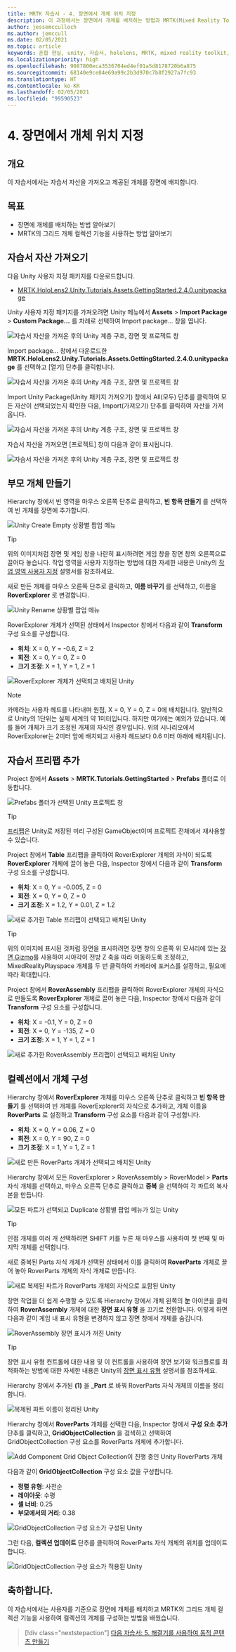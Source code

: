 ```yaml
---
title: MRTK 자습서 - 4. 장면에서 개체 위치 지정
description: 이 과정에서는 장면에서 개체를 배치하는 방법과 MRTK(Mixed Reality Toolkit)를 사용하여 그리드에서 개체를 구성하는 방법을 보여줍니다.
author: jessemcculloch
ms.author: jemccull
ms.date: 02/05/2021
ms.topic: article
keywords: 혼합 현실, unity, 자습서, hololens, MRTK, mixed reality toolkit, UWP, solvers, 그리드 개체 컬렉션
ms.localizationpriority: high
ms.openlocfilehash: 9087800eca3536704ed4ef01a5d8178720b6a875
ms.sourcegitcommit: 68140e9ce84e69a99c2b3d970c7b8f2927a7fc93
ms.translationtype: HT
ms.contentlocale: ko-KR
ms.lasthandoff: 02/05/2021
ms.locfileid: "99590523"
---
```

# <a name="4-positioning-objects-in-the-scene"></a>4. 장면에서 개체 위치 지정

## <a name="overview"></a>개요

이 자습서에서는 자습서 자산을 가져오고 제공된 개체를 장면에 배치합니다.

## <a name="objectives"></a>목표

* 장면에 개체를 배치하는 방법 알아보기
* MRTK의 그리드 개체 컬렉션 기능을 사용하는 방법 알아보기

## <a name="importing-the-tutorial-assets"></a>자습서 자산 가져오기

다음 Unity 사용자 지정 패키지를 다운로드합니다.

* [MRTK.HoloLens2.Unity.Tutorials.Assets.GettingStarted.2.4.0.unitypackage](https://github.com/microsoft/MixedRealityLearning/releases/download/getting-started-v2.4.0/MRTK.HoloLens2.Unity.Tutorials.Assets.GettingStarted.2.4.0.unitypackage)

Unity 사용자 지정 패키지를 가져오려면 Unity 메뉴에서 **Assets** > **Import Package** > **Custom Package...** 를 차례로 선택하여 Import package... 창을 엽니다.

![자습서 자산을 가져온 후의 Unity 계층 구조, 장면 및 프로젝트 창](images/mr-learning-base/base-04-section1-step1-1.png)

Import package... 창에서 다운로드한 **MRTK.HoloLens2.Unity.Tutorials.Assets.GettingStarted.2.4.0.unitypackage** 를 선택하고 [열기] 단추를 클릭합니다.

![자습서 자산을 가져온 후의 Unity 계층 구조, 장면 및 프로젝트 창](images/mr-learning-base/base-04-section1-step1-2.png)

Import Unity Package(Unity 패키지 가져오기) 창에서 All(모두) 단추를 클릭하여 모든 자산이 선택되었는지 확인한 다음, Import(가져오기) 단추를 클릭하여 자산을 가져옵니다.

![자습서 자산을 가져온 후의 Unity 계층 구조, 장면 및 프로젝트 창](images/mr-learning-base/base-04-section1-step1-3.png)

자습서 자산을 가져오면 [프로젝트] 창이 다음과 같이 표시됩니다.

![자습서 자산을 가져온 후의 Unity 계층 구조, 장면 및 프로젝트 창](images/mr-learning-base/base-04-section1-step1-4.png)

## <a name="creating-the-parent-object"></a>부모 개체 만들기

Hierarchy 창에서 빈 영역을 마우스 오른쪽 단추로 클릭하고, **빈 항목 만들기** 를 선택하여 빈 개체를 장면에 추가합니다.

![Unity Create Empty 상황별 팝업 메뉴](images/mr-learning-base/base-04-section2-step1-1.png)

> [!TIP]
> 위의 이미지처럼 장면 및 게임 창을 나란히 표시하려면 게임 창을 장면 창의 오른쪽으로 끌어다 놓습니다. 작업 영역을 사용자 지정하는 방법에 대한 자세한 내용은 Unity의 <a href="https://docs.unity3d.com/Manual/CustomizingYourWorkspace.html" target="_blank">작업 영역 사용자 지정</a> 설명서를 참조하세요.

새로 만든 개체를 마우스 오른쪽 단추로 클릭하고, **이름 바꾸기** 를 선택하고, 이름을 **RoverExplorer** 로 변경합니다.

![Unity Rename 상황별 팝업 메뉴](images/mr-learning-base/base-04-section2-step1-2.png)

RoverExplorer 개체가 선택된 상태에서 Inspector 창에서 다음과 같이 **Transform** 구성 요소를 구성합니다.

* **위치**: X = 0, Y = -0.6, Z = 2
* **회전**: X = 0, Y = 0, Z = 0
* **크기 조정**: X = 1, Y = 1, Z = 1

![RoverExplorer 개체가 선택되고 배치된 Unity](images/mr-learning-base/base-04-section2-step1-3.png)

> [!NOTE]
> 카메라는 사용자 헤드를 나타내며 원점, X = 0, Y = 0, Z = 0에 배치됩니다. 일반적으로 Unity의 1단위는 실제 세계의 약 1미터입니다. 하지만 여기에는 예외가 있습니다. 예를 들어 개체가 크기 조정된 개체의 자식인 경우입니다. 위의 시나리오에서 RoverExplorer는 2미터 앞에 배치되고 사용자 헤드보다 0.6 미터 아래에 배치됩니다.

## <a name="adding-the-tutorial-prefabs"></a>자습서 프리팹 추가

Project 창에서 **Assets** > **MRTK.Tutorials.GettingStarted** > **Prefabs** 폴더로 이동합니다.

![Prefabs 폴더가 선택된 Unity 프로젝트 창](images/mr-learning-base/base-04-section3-step1-1.png)

> [!TIP]
> <a href="https://docs.unity3d.com/Manual/Prefabs.html" target="_blank">프리팹</a>은 Unity로 저장된 미리 구성된 GameObject이며 프로젝트 전체에서 재사용할 수 있습니다.

Project 창에서 **Table** 프리팹을 클릭하여 RoverExplorer 개체의 자식이 되도록 **RoverExplorer** 개체에 끌어 놓은 다음, Inspector 창에서 다음과 같이 **Transform** 구성 요소를 구성합니다.

* **위치**: X = 0, Y = -0.005, Z = 0
* **회전**: X = 0, Y = 0, Z = 0
* **크기 조정**: X = 1.2, Y = 0.01, Z = 1.2

![새로 추가한 Table 프리팹이 선택되고 배치된 Unity](images/mr-learning-base/base-04-section3-step1-2.png)

> [!TIP]
> 위의 이미지에 표시된 것처럼 장면을 표시하려면 장면 창의 오른쪽 위 모서리에 있는 <a href="https://docs.unity3d.com/Manual/SceneViewNavigation.html" target="_blank">장면 Gizmo</a>를 사용하여 시야각이 전방 Z 축을 따라 이동하도록 조정하고, MixedRealityPlayspace 개체를 두 번 클릭하여 카메라에 포커스를 설정하고, 필요에 따라 확대합니다.

Project 창에서 **RoverAssembly** 프리팹을 클릭하여 RoverExplorer 개체의 자식으로 만들도록 **RoverExplorer** 개체로 끌어 놓은 다음, Inspector 창에서 다음과 같이 **Transform** 구성 요소를 구성합니다.

* **위치**: X = -0.1, Y = 0, Z = 0
* **회전**: X = 0, Y = -135, Z = 0
* **크기 조정**: X = 1, Y = 1, Z = 1

![새로 추가한 RoverAssembly 프리팹이 선택되고 배치된 Unity](images/mr-learning-base/base-04-section3-step1-3.png)

## <a name="organizing-objects-in-a-collection"></a>컬렉션에서 개체 구성

Hierarchy 창에서 **RoverExplorer** 개체를 마우스 오른쪽 단추로 클릭하고 **빈 항목 만들기** 를 선택하여 빈 개체를 RoverExplorer의 자식으로 추가하고, 개체 이름을 **RoverParts** 로 설정하고 **Transform** 구성 요소를 다음과 같이 구성합니다.

* **위치**: X = 0, Y = 0.06, Z = 0
* **회전**: X = 0, Y = 90, Z = 0
* **크기 조정**: X = 1, Y = 1, Z = 1

![새로 만든 RoverParts 개체가 선택되고 배치된 Unity](images/mr-learning-base/base-04-section4-step1-1.png)

Hierarchy 창에서 모든 RoverExplorer > RoverAssembly > RoverModel > **Parts** 자식 개체를 선택하고, 마우스 오른쪽 단추로 클릭하고 **중복** 을 선택하여 각 파트의 복사본을 만듭니다.

![모든 파트가 선택되고 Duplicate 상황별 팝업 메뉴가 있는 Unity](images/mr-learning-base/base-04-section4-step1-2.png)

> [!TIP]
> 인접 개체를 여러 개 선택하려면 SHIFT 키를 누른 채 마우스를 사용하여 첫 번째 및 마지막 개체를 선택합니다.

새로 중복된 Parts 자식 개체가 선택된 상태에서 이를 클릭하여 **RoverParts** 개체로 끌어 놓아 RoverParts 개체의 자식 개체로 만듭니다.

![새로 복제된 파트가 RoverParts 개체의 자식으로 포함된 Unity](images/mr-learning-base/base-04-section4-step1-3.png)

장면 작업을 더 쉽게 수행할 수 있도록 Hierarchy 창에서 개체 왼쪽의 **눈** 아이콘을 클릭하여 **RoverAssembly** 개체에 대한 **장면 표시 유형** 을 끄기로 전환합니다. 이렇게 하면 다음과 같이 게임 내 표시 유형을 변경하지 않고 장면 창에서 개체를 숨깁니다.

![RoverAssembly 장면 표시가 꺼진 Unity](images/mr-learning-base/base-04-section4-step1-4.png)

> [!TIP]
> 장면 표시 유형 컨트롤에 대한 내용 및 이 컨트롤을 사용하여 장면 보기와 워크플로를 최적화하는 방법에 대한 자세한 내용은 Unity의 <a href="https://docs.unity3d.com/Manual/SceneVisibility.html" target="_blank">장면 표시 유형</a> 설명서를 참조하세요.

Hierarchy 창에서 추가된 **(1)** 을 **_Part** 로 바꿔 RoverParts 자식 개체의 이름을 정리합니다.

![복제된 파트 이름이 정리된 Unity](images/mr-learning-base/base-04-section4-step1-5.png)

Hierarchy 창에서 **RoverParts** 개체를 선택한 다음, Inspector 창에서 **구성 요소 추가** 단추를 클릭하고, **GridObjectCollection** 을 검색하고 선택하여 GridObjectCollection 구성 요소를 RoverParts 개체에 추가합니다.

![Add Component Grid Object Collection이 진행 중인 Unity RoverParts 개체](images/mr-learning-base/base-04-section4-step1-6.png)

다음과 같이 **GridObjectCollection** 구성 요소 값을 구성합니다.

* **정렬 유형**: 사전순
* **레이아웃**: 수평
* **셀 너비**: 0.25
* **부모에서의 거리**: 0.38

![GridObjectCollection 구성 요소가 구성된 Unity](images/mr-learning-base/base-04-section4-step1-7.png)

그런 다음, **컬렉션 업데이트** 단추를 클릭하여 RoverParts 자식 개체의 위치를 업데이트합니다.

![GridObjectCollection 구성 요소가 적용된 Unity](images/mr-learning-base/base-04-section4-step1-8.png)

## <a name="congratulations"></a>축하합니다.

이 자습서에서는 사용자를 기준으로 장면에 개체를 배치하고 MRTK의 그리드 개체 컬렉션 기능을 사용하여 컬렉션의 개체를 구성하는 방법을 배웠습니다.

> [!div class="nextstepaction"]
>[다음 자습서: 5. 해결기를 사용하여 동적 콘텐츠 만들기](mr-learning-base-05.md)
